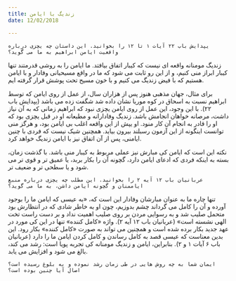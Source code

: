 ```yaml
---
title: زندیگ با ایامن
date: 12/02/2018

---
```


`یپدایش باب ۲۲ آیات ١ تا ١۲ را بخوانید. این داستان چه یچزی درباره واقعیت ایامن ابراهیم به ما می گوید؟`

زندیگ مومنانه واقعه ای نیست که کیبار اتفاق بیافتد. ما ایامن را به روشی قدرمتند تنها کیبار ابراز منی کنیم، و از این رو ثابت می شود که ما در واقع مسیحیانی وفادار و با ایامن هستیم که با فیض زندیگ می کنیم و با خون مسیح تحت پوشش قرار گرفته ایم.

برای مثال، جهان مذهبی هنوز پس از هزاران سال، از عمل از روی ایامن که توسط ابراهیم نسبت به اسحاق در کوه موریا نشان داده شد شگفت زده می باشد (یپدایش باب ۲۲). با این وجود، این عمل از روی ایامن یچزی نبود که ابراهیم زمانی که به آن نیاز داشت، مرصانه خواهان انجامش باشد. زندیگ وفادارانه و مطیعانه او در قبل یچزی بود که او را قادر به انجام آن کار منود. او یپش از این واقعه اغلب بی ایامن بود، و هرگز منی توانست اینگونه از این آزمون رسبلند بیرون بیاید. همچنین شیک نیست که فردی با چنین ایامنی، پس از آن اتفاق نیز با ایامن زندیگ خواهد کرد. 

نکته این است که ایامن کی مبارش نیز عملی مربوط به کیبار منی باشد. با گذشت زمان، بسته به اینکه فردی که ادعای ایامن دارد، گچونه آن را بکار بربد، یا عمیق تر و قوی تر می شود و یا سطحی تر و ضعیف تر.

`عربانیان باب ١۲ آیه ۲ را بخوانید. این مطلب چه یچزی درباره منبع ایاممنان و گچونه ایامن داشن، به ما می گوید؟`

تنها چاره ما به عنوان مبارشان وفادار این است که، «به عیسی که ایامن ما را بوجود آورده و آن را کامل می گرداند چشم بدوزیم، چون او به خاطر شادی که در انتظارش بود متحمل صلیب شد و به رسوایی مردن بر روی صلیب اهمیت نداد و بر دست راست تخت الهی نشسته است» (عربانیان باب ۱۲ آیه ۲). واژه «کامل کننده» تنها در این کی مورد  در عهد جدید بکار برده شده است و همچنین می تواند به صورت «کامل کننده» بکار رود. این بدین معناست که عیسی قصد به کامل رساندن و کامل کردن ایامن ما را دارد (عربانیان باب ۶ آیات ۱ و ۲). بنابراین، ایامن و زندیگ مومنانه کی تجربه پویا است: رشد می کند، بالغ می شود و افزایش می یابد.

`ایمان شما به چه روش هایی در طی زمان رشد نموده و به بلوغ رسیده است؟ اصال آیا چنین بوده است؟`